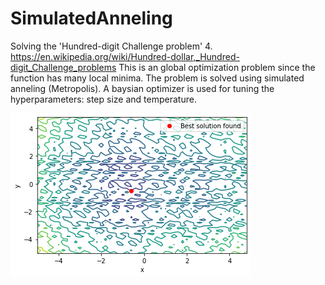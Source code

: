 # SimulatedAnneling

Solving the 'Hundred-digit Challenge problem' 4. https://en.wikipedia.org/wiki/Hundred-dollar,_Hundred-digit_Challenge_problems This is an global optimization problem since the function has many local minima. The problem is solved using simulated anneling (Metropolis). A baysian optimizer is used for tuning the hyperparameters: step size and temperature.

![](https://github.com/bolibomp/SimulatedAnneling/blob/main/sol.png?raw=true)
